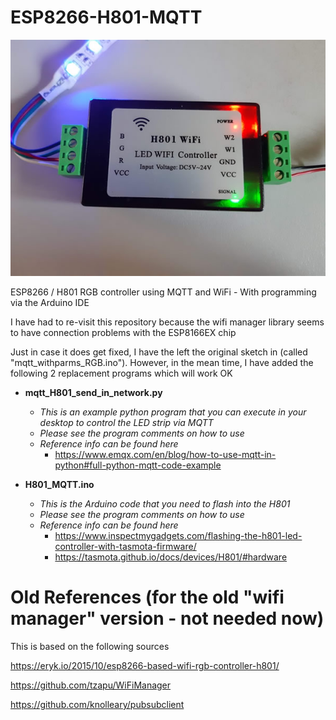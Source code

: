 # ESP8266-H801-MQTT

<img src="h801.jpg" alt="H801 Controller"/>

ESP8266 / H801 RGB controller using MQTT and WiFi - With programming via the Arduino IDE 

I have had to re-visit this repository because the wifi manager library seems to have connection problems with the ESP8166EX chip

Just in case it does get fixed, I have the left the original sketch in (called "mqtt_withparms_RGB.ino"). However, in the mean time, I have added the following 2 replacement programs which will work OK
 - __mqtt_H801_send_in_network.py__ 
   - _This is an example python program that you can execute in your desktop to control the LED strip via MQTT_
   - _Please see the program comments on how to use_
   - _Reference info can be found here_
     - https://www.emqx.com/en/blog/how-to-use-mqtt-in-python#full-python-mqtt-code-example
     
   
 - __H801_MQTT.ino__ 
   - _This is the Arduino code that you need to flash into the H801_
   - _Please see the program comments on how to use_
   - _Reference info can be found here_
     - https://www.inspectmygadgets.com/flashing-the-h801-led-controller-with-tasmota-firmware/
     - https://tasmota.github.io/docs/devices/H801/#hardware  


# Old References (for the old "wifi manager" version - not needed now)
This is based on the following sources

https://eryk.io/2015/10/esp8266-based-wifi-rgb-controller-h801/

https://github.com/tzapu/WiFiManager

https://github.com/knolleary/pubsubclient
